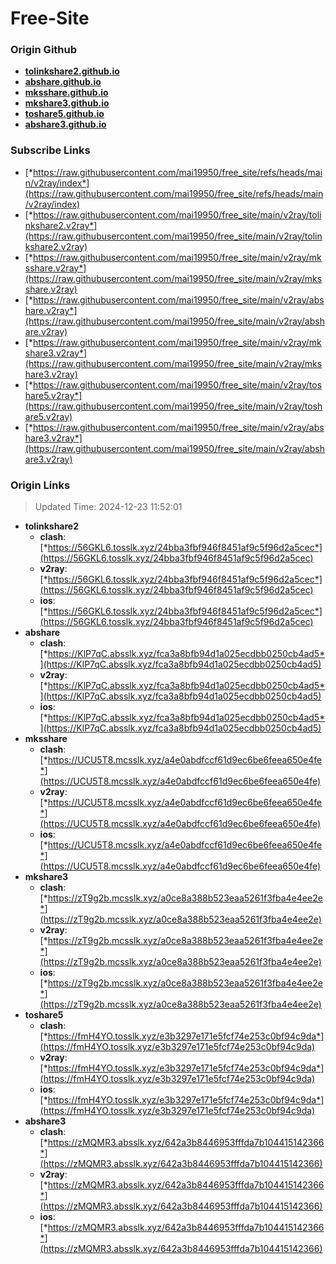 # Free-Site

### Origin Github

- [**tolinkshare2.github.io**](https://github.com/tolinkshare2/tolinkshare2.github.io)
- [**abshare.github.io**](https://github.com/abshare/abshare.github.io)
- [**mksshare.github.io**](https://github.com/mksshare/mksshare.github.io)
- [**mkshare3.github.io**](https://github.com/mkshare3/mkshare3.github.io)
- [**toshare5.github.io**](https://github.com/toshare5/toshare5.github.io)
- [**abshare3.github.io**](https://github.com/abshare3/abshare3.github.io)

### Subscribe Links

- [*https://raw.githubusercontent.com/mai19950/free_site/refs/heads/main/v2ray/index*](https://raw.githubusercontent.com/mai19950/free_site/refs/heads/main/v2ray/index)
- [*https://raw.githubusercontent.com/mai19950/free_site/main/v2ray/tolinkshare2.v2ray*](https://raw.githubusercontent.com/mai19950/free_site/main/v2ray/tolinkshare2.v2ray)
- [*https://raw.githubusercontent.com/mai19950/free_site/main/v2ray/mksshare.v2ray*](https://raw.githubusercontent.com/mai19950/free_site/main/v2ray/mksshare.v2ray)
- [*https://raw.githubusercontent.com/mai19950/free_site/main/v2ray/abshare.v2ray*](https://raw.githubusercontent.com/mai19950/free_site/main/v2ray/abshare.v2ray)
- [*https://raw.githubusercontent.com/mai19950/free_site/main/v2ray/mkshare3.v2ray*](https://raw.githubusercontent.com/mai19950/free_site/main/v2ray/mkshare3.v2ray)
- [*https://raw.githubusercontent.com/mai19950/free_site/main/v2ray/toshare5.v2ray*](https://raw.githubusercontent.com/mai19950/free_site/main/v2ray/toshare5.v2ray)
- [*https://raw.githubusercontent.com/mai19950/free_site/main/v2ray/abshare3.v2ray*](https://raw.githubusercontent.com/mai19950/free_site/main/v2ray/abshare3.v2ray)

### Origin Links

> Updated Time: 2024-12-23 11:52:01

- **tolinkshare2**
  - **clash**: [*https://56GKL6.tosslk.xyz/24bba3fbf946f8451af9c5f96d2a5cec*](https://56GKL6.tosslk.xyz/24bba3fbf946f8451af9c5f96d2a5cec)
  - **v2ray**: [*https://56GKL6.tosslk.xyz/24bba3fbf946f8451af9c5f96d2a5cec*](https://56GKL6.tosslk.xyz/24bba3fbf946f8451af9c5f96d2a5cec)
  - **ios**: [*https://56GKL6.tosslk.xyz/24bba3fbf946f8451af9c5f96d2a5cec*](https://56GKL6.tosslk.xyz/24bba3fbf946f8451af9c5f96d2a5cec)
- **abshare**
  - **clash**: [*https://KlP7qC.absslk.xyz/fca3a8bfb94d1a025ecdbb0250cb4ad5*](https://KlP7qC.absslk.xyz/fca3a8bfb94d1a025ecdbb0250cb4ad5)
  - **v2ray**: [*https://KlP7qC.absslk.xyz/fca3a8bfb94d1a025ecdbb0250cb4ad5*](https://KlP7qC.absslk.xyz/fca3a8bfb94d1a025ecdbb0250cb4ad5)
  - **ios**: [*https://KlP7qC.absslk.xyz/fca3a8bfb94d1a025ecdbb0250cb4ad5*](https://KlP7qC.absslk.xyz/fca3a8bfb94d1a025ecdbb0250cb4ad5)
- **mksshare**
  - **clash**: [*https://UCU5T8.mcsslk.xyz/a4e0abdfccf61d9ec6be6feea650e4fe*](https://UCU5T8.mcsslk.xyz/a4e0abdfccf61d9ec6be6feea650e4fe)
  - **v2ray**: [*https://UCU5T8.mcsslk.xyz/a4e0abdfccf61d9ec6be6feea650e4fe*](https://UCU5T8.mcsslk.xyz/a4e0abdfccf61d9ec6be6feea650e4fe)
  - **ios**: [*https://UCU5T8.mcsslk.xyz/a4e0abdfccf61d9ec6be6feea650e4fe*](https://UCU5T8.mcsslk.xyz/a4e0abdfccf61d9ec6be6feea650e4fe)
- **mkshare3**
  - **clash**: [*https://zT9g2b.mcsslk.xyz/a0ce8a388b523eaa5261f3fba4e4ee2e*](https://zT9g2b.mcsslk.xyz/a0ce8a388b523eaa5261f3fba4e4ee2e)
  - **v2ray**: [*https://zT9g2b.mcsslk.xyz/a0ce8a388b523eaa5261f3fba4e4ee2e*](https://zT9g2b.mcsslk.xyz/a0ce8a388b523eaa5261f3fba4e4ee2e)
  - **ios**: [*https://zT9g2b.mcsslk.xyz/a0ce8a388b523eaa5261f3fba4e4ee2e*](https://zT9g2b.mcsslk.xyz/a0ce8a388b523eaa5261f3fba4e4ee2e)
- **toshare5**
  - **clash**: [*https://fmH4YO.tosslk.xyz/e3b3297e171e5fcf74e253c0bf94c9da*](https://fmH4YO.tosslk.xyz/e3b3297e171e5fcf74e253c0bf94c9da)
  - **v2ray**: [*https://fmH4YO.tosslk.xyz/e3b3297e171e5fcf74e253c0bf94c9da*](https://fmH4YO.tosslk.xyz/e3b3297e171e5fcf74e253c0bf94c9da)
  - **ios**: [*https://fmH4YO.tosslk.xyz/e3b3297e171e5fcf74e253c0bf94c9da*](https://fmH4YO.tosslk.xyz/e3b3297e171e5fcf74e253c0bf94c9da)
- **abshare3**
  - **clash**: [*https://zMQMR3.absslk.xyz/642a3b8446953fffda7b104415142366*](https://zMQMR3.absslk.xyz/642a3b8446953fffda7b104415142366)
  - **v2ray**: [*https://zMQMR3.absslk.xyz/642a3b8446953fffda7b104415142366*](https://zMQMR3.absslk.xyz/642a3b8446953fffda7b104415142366)
  - **ios**: [*https://zMQMR3.absslk.xyz/642a3b8446953fffda7b104415142366*](https://zMQMR3.absslk.xyz/642a3b8446953fffda7b104415142366)
